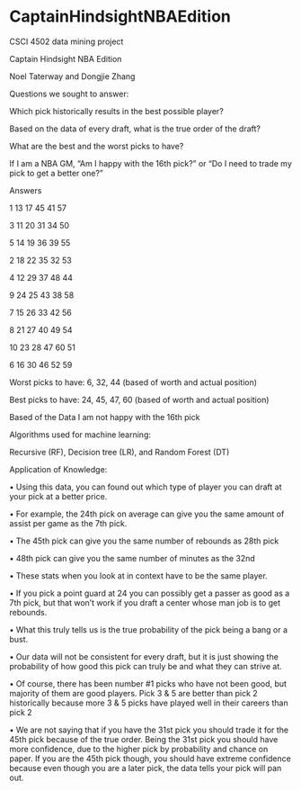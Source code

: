 # CaptainHindsightNBAEdition
CSCI 4502 data mining project

Captain Hindsight NBA Edition

Noel Taterway and Dongjie Zhang

Questions we sought to answer:

Which pick historically results in the best possible player?

Based on the data of every draft, what is the true order of the draft?

What are the best and the worst picks to have?

If I am a NBA GM, “Am I happy with the 16th pick?” or “Do I need to trade my pick to get a better one?”

Answers

1	13	17	45	41	57

3	11	20	31	34	50

5	14	19	36	39	55

2	18	22	35	32	53

4	12	29	37	48	44

9	24	25	43	38	58

7	15	26	33	42	56

8	21	27	40	49	54

10	23	28	47	60	51

6	16	30	46	52	59

Worst picks to have: 6, 32, 44 (based of worth and actual position)

Best picks to have: 24, 45, 47, 60 (based of worth and actual position)

Based of the Data I am not happy with the 16th pick

Algorithms used for machine learning:

Recursive (RF), Decision tree (LR), and Random Forest (DT)

Application of Knowledge:

•	Using this data, you can found out which type of player you can draft at your pick at a better price.

•	For example, the 24th pick on average can give you the same amount of assist per game as the 7th pick.

•	The 45th pick can give you the same number of rebounds as 28th pick

•	48th pick can give you the same number of minutes as the 32nd

•	These stats when you look at in context have to be the same player.

•	If you pick a point guard at 24 you can possibly get a passer as good as a 7th pick, but that won’t work if you draft a center whose man job is to get rebounds.

•	What this truly tells us is the true probability of the pick being a bang or a bust.

•	Our data will not be consistent for every draft, but it is just showing the probability of how good this pick can truly be and what they can strive at.

•	Of course, there has been number #1 picks who have not been good, but majority of them are good players.  Pick 3 & 5 are better than pick 2 historically because more 3 & 5 picks have played well in their careers than pick 2

•	We are not saying that if you have the 31st pick you should trade it for the 45th pick because of the true order. Being the 31st pick you should have more confidence, due to the higher pick by probability and chance on paper. If you are the 45th pick though, you should have extreme confidence because even though you are a later pick, the data tells your pick will pan out.




